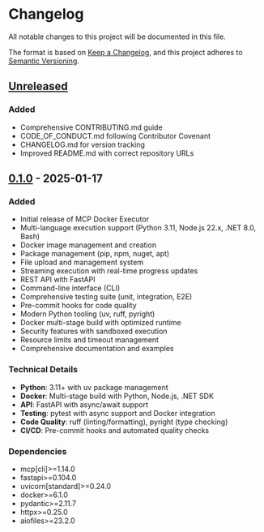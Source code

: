 # Changelog

All notable changes to this project will be documented in this file.

The format is based on [Keep a Changelog](https://keepachangelog.com/en/1.0.0/),
and this project adheres to [Semantic Versioning](https://semver.org/spec/v2.0.0.html).

## [Unreleased]

### Added
- Comprehensive CONTRIBUTING.md guide
- CODE_OF_CONDUCT.md following Contributor Covenant
- CHANGELOG.md for version tracking
- Improved README.md with correct repository URLs

## [0.1.0] - 2025-01-17

### Added
- Initial release of MCP Docker Executor
- Multi-language execution support (Python 3.11, Node.js 22.x, .NET 8.0, Bash)
- Docker image management and creation
- Package management (pip, npm, nuget, apt)
- File upload and management system
- Streaming execution with real-time progress updates
- REST API with FastAPI
- Command-line interface (CLI)
- Comprehensive testing suite (unit, integration, E2E)
- Pre-commit hooks for code quality
- Modern Python tooling (uv, ruff, pyright)
- Docker multi-stage build with optimized runtime
- Security features with sandboxed execution
- Resource limits and timeout management
- Comprehensive documentation and examples

### Technical Details
- **Python**: 3.11+ with uv package management
- **Docker**: Multi-stage build with Python, Node.js, .NET SDK
- **API**: FastAPI with async/await support
- **Testing**: pytest with async support and Docker integration
- **Code Quality**: ruff (linting/formatting), pyright (type checking)
- **CI/CD**: Pre-commit hooks and automated quality checks

### Dependencies
- mcp[cli]>=1.14.0
- fastapi>=0.104.0
- uvicorn[standard]>=0.24.0
- docker>=6.1.0
- pydantic>=2.11.7
- httpx>=0.25.0
- aiofiles>=23.2.0

[Unreleased]: https://github.com/margusmartsepp/MCP-docker-executor/compare/v0.1.0...HEAD
[0.1.0]: https://github.com/margusmartsepp/MCP-docker-executor/releases/tag/v0.1.0
